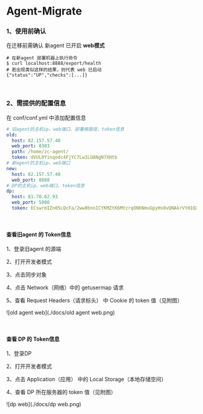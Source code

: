 # Agent-Migrate

### 1、使用前确认
在迁移前需确认 新agent 已开启 **web模式**
```shell
# 在新agent 部署机器上执行命令
$ curl localhost:8888/export/health
# 若出现类似这样的结果，则代表 web 已启动
{"status":"UP","checks":[...]}
```

<br>

### 2、需提供的配置信息

在 conf/conf.yml 中添加配置信息

```yaml
# 旧agent的主机ip、web端口、部署根路径、token信息
old:
  host: 82.157.57.48
  web_port: 8303
  path: /home/zc-agent/
  token: dVUL0Yinqodc4FjYC7Lw1LUANgN7XHtb
# 新agent的主机ip、web端口
new:
  host: 82.157.57.48
  web_port: 8888
# DP的主机ip、web端口、token信息
dp:
  host: 81.70.62.93
  web_port: 5000
  token: ECswrmIZn05LQcFa/2ww8bnnICYKMZtK6MYzrqON6NmuGpyHs0vQNAkrVYH1QX+1
```

<br>

#### 查看旧agent 的 Token信息

1、登录旧agent 的源端

2、打开开发者模式

3、点击同步对象

4、点击 Network（网络）中的 getusermap 请求

5、查看 Request Headers（请求标头） 中 Cookie 的 token 值（见附图）

![old agent web](./docs/old agent web.png)

<br>

#### 查看 DP 的 Token信息

1、登录DP

2、打开开发者模式

3、点击 Application（应用） 中的 Local Storage（本地存储空间）

4、查看 DP 所在服务器的 token 值（见附图）

![dp web](./docs/dp web.png)